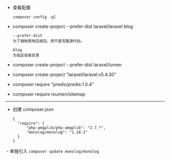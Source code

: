- 查看配置
	```
	composer config -gl
	```

- composer create-project --prefer-dist laravel/laravel blog
	```
	--prefer-dist
	为了强制使用压缩包，而不是克隆源代码。

	blog
	为指定安装目录
	```

- composer create-project --prefer-dist laravel/lumen 

- composer create-project "laravel/laravel:v5.4.30"
 
- composer require "predis/predis:1.0.4"

- composer require roumen/sitemap


----

- 创建 composer.json
	```
	{
	  "require": {
	      "php-amqplib/php-amqplib": "2.7.*",
	      "monolog/monolog": "1.18.1"
	  }
	}
	```
 - 单独引入
	 ```
	 composer update monolog/monolog
	 ```


